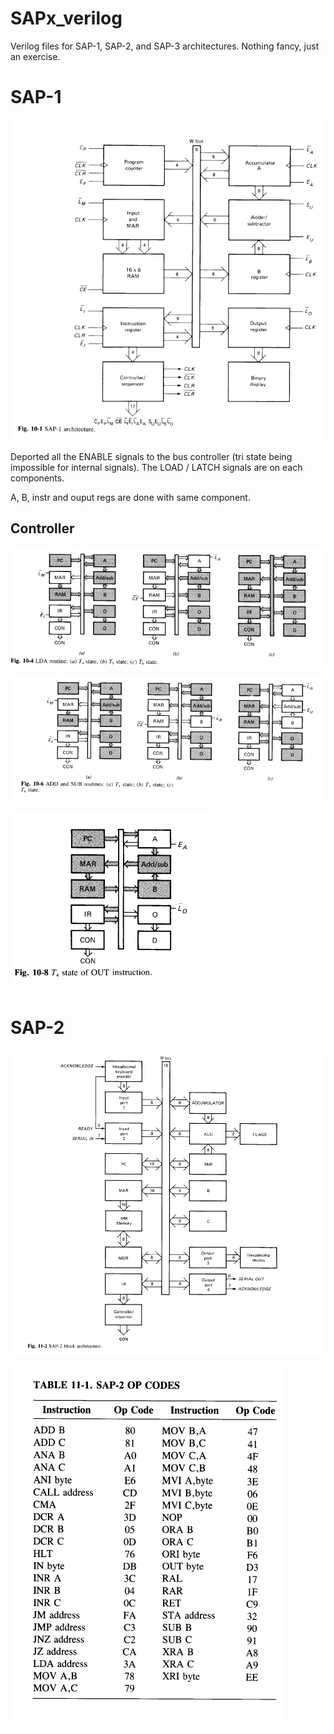 # SAPx_verilog

Verilog files for SAP-1, SAP-2, and SAP-3 architectures. Nothing fancy, just an exercise.

# SAP-1

![1714419628362](image/README/1714419628362.png)

Deported all the ENABLE signals to the bus controller (tri state being impossible for internal signals). The LOAD / LATCH signals are on each components.

A, B, instr and ouput regs are done with same component.

## Controller

![1714493349375](image/README/1714493349375.png)

![1714493602080](image/README/1714493602080.png)

![1714494379058](image/README/1714494379058.png)


# SAP-2

![1714810453500](image/README/1714810453500.png)

![1714811386133](image/README/1714811386133.png)
